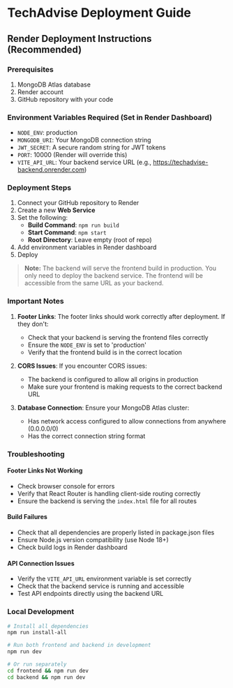 # TechAdvise Deployment Guide

## Render Deployment Instructions (Recommended)

### Prerequisites

1. MongoDB Atlas database
2. Render account
3. GitHub repository with your code

### Environment Variables Required (Set in Render Dashboard)

- `NODE_ENV`: production
- `MONGODB_URI`: Your MongoDB connection string
- `JWT_SECRET`: A secure random string for JWT tokens
- `PORT`: 10000 (Render will override this)
- `VITE_API_URL`: Your backend service URL (e.g., https://techadvise-backend.onrender.com)

### Deployment Steps

1. Connect your GitHub repository to Render
2. Create a new **Web Service**
3. Set the following:
   - **Build Command**: `npm run build`
   - **Start Command**: `npm start`
   - **Root Directory**: Leave empty (root of repo)
4. Add environment variables in Render dashboard
5. Deploy

> **Note:** The backend will serve the frontend build in production. You only need to deploy the backend service. The frontend will be accessible from the same URL as your backend.

### Important Notes

1. **Footer Links**: The footer links should work correctly after deployment. If they don't:

   - Check that your backend is serving the frontend files correctly
   - Ensure the `NODE_ENV` is set to 'production'
   - Verify that the frontend build is in the correct location

2. **CORS Issues**: If you encounter CORS issues:

   - The backend is configured to allow all origins in production
   - Make sure your frontend is making requests to the correct backend URL

3. **Database Connection**: Ensure your MongoDB Atlas cluster:
   - Has network access configured to allow connections from anywhere (0.0.0.0/0)
   - Has the correct connection string format

### Troubleshooting

#### Footer Links Not Working

- Check browser console for errors
- Verify that React Router is handling client-side routing correctly
- Ensure the backend is serving the `index.html` file for all routes

#### Build Failures

- Check that all dependencies are properly listed in package.json files
- Ensure Node.js version compatibility (use Node 18+)
- Check build logs in Render dashboard

#### API Connection Issues

- Verify the `VITE_API_URL` environment variable is set correctly
- Check that the backend service is running and accessible
- Test API endpoints directly using the backend URL

### Local Development

```bash
# Install all dependencies
npm run install-all

# Run both frontend and backend in development
npm run dev

# Or run separately
cd frontend && npm run dev
cd backend && npm run dev
```
